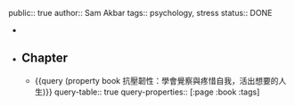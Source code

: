 public:: true
author:: Sam Akbar
tags:: psychology, stress
status:: DONE

-
- ## Chapter
	- {{query (property book 抗壓韌性：學會覺察與疼惜自我，活出想要的人生)}}
	  query-table:: true
	  query-properties:: [:page :book :tags]